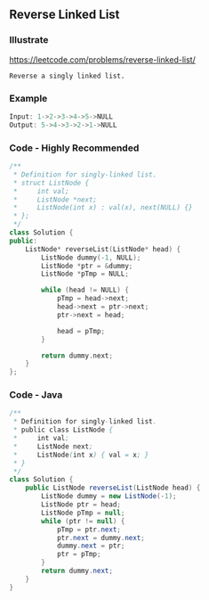 ## Reverse Linked List
### Illustrate
<https://leetcode.com/problems/reverse-linked-list/>

    Reverse a singly linked list.

### Example
```c
Input: 1->2->3->4->5->NULL
Output: 5->4->3->2->1->NULL
```

### Code - Highly Recommended

```c++
/**
 * Definition for singly-linked list.
 * struct ListNode {
 *     int val;
 *     ListNode *next;
 *     ListNode(int x) : val(x), next(NULL) {}
 * };
 */
class Solution {
public:
    ListNode* reverseList(ListNode* head) {
        ListNode dummy(-1, NULL);
        ListNode *ptr = &dummy;
        ListNode *pTmp = NULL;

        while (head != NULL) {
            pTmp = head->next;
            head->next = ptr->next;
            ptr->next = head;

            head = pTmp;
        }

        return dummy.next;
    }
};
```

### Code - Java

```java
/**
 * Definition for singly-linked list.
 * public class ListNode {
 *     int val;
 *     ListNode next;
 *     ListNode(int x) { val = x; }
 * }
 */
class Solution {
    public ListNode reverseList(ListNode head) {
        ListNode dummy = new ListNode(-1);
        ListNode ptr = head;
        ListNode pTmp = null;
        while (ptr != null) {
            pTmp = ptr.next;
            ptr.next = dummy.next;
            dummy.next = ptr;
            ptr = pTmp;
        }
        return dummy.next;
    }
}
```